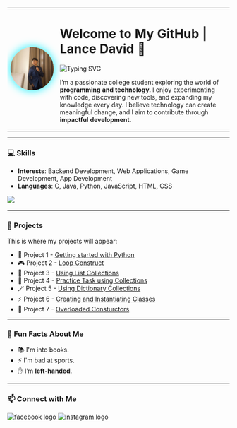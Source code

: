 <table>
  <tr>
    <td width="20%" align="center">
      <img src="https://raw.githubusercontent.com/LanceEthy/LanceEthy/refs/heads/main/image/ethy.jpg" alt="Lance David" width="220" style="border-radius:60%; box-shadow: 0px 0px 20px #00f0ff;"/>
    </td>
    <td width="70%" valign="top">
      <h1 align="left">Welcome to My GitHub | Lance David 🚀</h1>
      
  <p align="left">
    <img src="https://readme-typing-svg.herokuapp.com?font=Fira+Code&size=20&duration=3000&pause=1000&color=00F7FF&width=435&lines=Passionate+Student+Developer;Backend+%7C+Web+%7C+Game+%7C+App+Dev;Always+Learning+%26+Exploring+🚀" alt="Typing SVG" />
  </p>
      
  <p>
    I’m a passionate college student exploring the world of <b>programming and technology.</b>  
    I enjoy experimenting with code, discovering new tools, and expanding my knowledge every day.  
    I believe technology can create meaningful change, and I aim to contribute through <b>impactful development.</b>  
  </p>
    </td>
  </tr>
</table>

---

### 💻 Skills
- **Interests**: Backend Development, Web Applications, Game Development, App Development  
- **Languages**: C, Java, Python, JavaScript, HTML, CSS  

<p align="left">
  <img src="https://skillicons.dev/icons?i=c,java,python,js,html,css" />
</p>

---

### 🚀 Projects
This is where my projects will appear:

- 🔧 Project 1 - <a href="https://docs.google.com/document/d/17FpE2PDCDyI7NPzit94rxVsqnmGzsn99SCrQYHM47JA/edit?usp=sharing"> Getting started with Python</a>
- 🎮 Project 2 - <a href="https://docs.google.com/document/d/19MisOIstDqbpXQ8nJjCkZLBa_yra_f09F1oXsETEIg0/edit?usp=sharing"> Loop Construct</a>
- 📱 Project 3 - <a href="https://docs.google.com/document/d/1ThbsOvSMAOUbS9N4LpbLT_4OTcCkwCjkve6EIYEAwbw/edit?usp=sharing"> Using List Collections</a>
- 🧩 Project 4 - <a href="https://docs.google.com/document/d/1d_Cq8U6mnT7UX9D6Zw1BghiQxFbaeBEmrr8BEJKedLg/edit?usp=sharing"> Practice Task using Collections</a>
- 🪄 Project 5 - <a href="https://docs.google.com/document/d/1B4jlwLMY9XN4pGQLdTULMSl3sEo6JX-MGkxNwGdi6Pg/edit?usp=sharing"> Using Dictionary Collections</a>
- ⚡ Project 6 - <a href="https://docs.google.com/document/d/1tOzS2ZqjtyMBZmu82vzTSQabgc4mjBaCEsfxTCNBddo/edit?usp=sharing"> Creating and Instantiating Classes</a>
- 🧮 Project 7 - <a href="https://docs.google.com/document/d/1aMMI2Rcb1C_2WiIowJgPOfs_8ggtTRF7iIc0rd5pCHs/edit?usp=sharing">Overloaded Consturctors</a>



---

### 🎉 Fun Facts About Me
- 📚 I'm into books.  
- ⚡ I'm bad at sports.  
- ✋ I’m **left-handed**.  

---

### 📫 Connect with Me
<p align="left">
  <a href="https://www.facebook.com/vernontatsumi" target="blank">
    <img src="https://img.shields.io/static/v1?message=Facebook&logo=facebook&label=&color=1877F2&logoColor=white&labelColor=&style=for-the-badge" height="35" alt="facebook logo" />
  </a>
  <a href="https://www.instagram.com/lanceeee_e" target="blank">
    <img src="https://img.shields.io/static/v1?message=Instagram&logo=instagram&label=&color=E4405F&logoColor=white&labelColor=&style=for-the-badge" height="35" alt="instagram logo" />
  </a>
</p>
